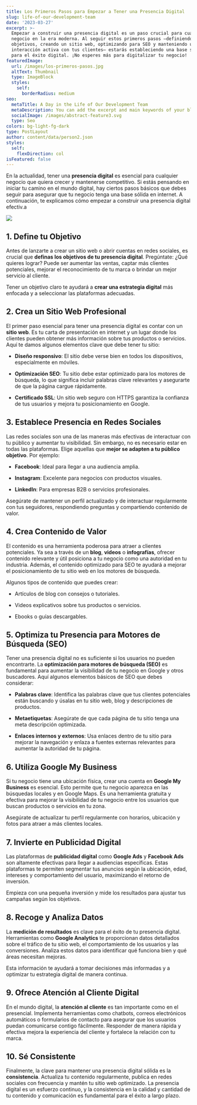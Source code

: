 ```yaml
---
title: Los Primeros Pasos para Empezar a Tener una Presencia Digital
slug: life-of-our-development-team
date: '2023-03-27'
excerpt: >-
  Empezar a construir una presencia digital es un paso crucial para cualquier
  negocio en la era moderna. Al seguir estos primeros pasos —definiendo tus
  objetivos, creando un sitio web, optimizando para SEO y manteniendo una
  interacción activa con tus clientes— estarás estableciendo una base sólida
  para el éxito digital. ¡No esperes más para digitalizar tu negocio!
featuredImage:
  url: /images/los-primeros-pasos.jpg
  altText: Thumbnail
  type: ImageBlock
  styles:
    self:
      borderRadius: medium
seo:
  metaTitle: A Day in the Life of Our Development Team
  metaDescription: You can add the excerpt and main keywords of your blog post here.
  socialImage: /images/abstract-feature3.svg
  type: Seo
colors: bg-light-fg-dark
type: PostLayout
author: content/data/person2.json
styles:
  self:
    flexDirection: col
isFeatured: false
---
```

En la actualidad, tener una **presencia digital** es esencial para cualquier negocio que quiera crecer y mantenerse competitivo. Si estás pensando en iniciar tu camino en el mundo digital, hay ciertos pasos básicos que debes seguir para asegurar que tu negocio tenga una base sólida en internet. A continuación, te explicamos cómo empezar a construir una presencia digital efectiv.a

![](/images/los-primeros-pasos.jpg)

## 1. **Define tu Objetivo**

Antes de lanzarte a crear un sitio web o abrir cuentas en redes sociales, es crucial que **definas los objetivos de tu presencia digital**. Pregúntate: ¿Qué quieres lograr? Puede ser aumentar las ventas, captar más clientes potenciales, mejorar el reconocimiento de tu marca o brindar un mejor servicio al cliente.

Tener un objetivo claro te ayudará a **crear una estrategia digital** más enfocada y a seleccionar las plataformas adecuadas.

## 2. **Crea un Sitio Web Profesional**

El primer paso esencial para tener una presencia digital es contar con un **sitio web**. Es tu carta de presentación en internet y un lugar donde los clientes pueden obtener más información sobre tus productos o servicios. Aquí te damos algunos elementos clave que debe tener tu sitio:

*   **Diseño responsivo**: El sitio debe verse bien en todos los dispositivos, especialmente en móviles.

*   **Optimización SEO**: Tu sitio debe estar optimizado para los motores de búsqueda, lo que significa incluir palabras clave relevantes y asegurarte de que la página cargue rápidamente.

*   **Certificado SSL**: Un sitio web seguro con HTTPS garantiza la confianza de tus usuarios y mejora tu posicionamiento en Google.

## 3. **Establece Presencia en Redes Sociales**

Las redes sociales son una de las maneras más efectivas de interactuar con tu público y aumentar tu visibilidad. Sin embargo, no es necesario estar en todas las plataformas. Elige aquellas que **mejor se adapten a tu público objetivo**. Por ejemplo:

*   **Facebook**: Ideal para llegar a una audiencia amplia.

*   **Instagram**: Excelente para negocios con productos visuales.

*   **LinkedIn**: Para empresas B2B o servicios profesionales.

Asegúrate de mantener un perfil actualizado y de interactuar regularmente con tus seguidores, respondiendo preguntas y compartiendo contenido de valor.

## 4. **Crea Contenido de Valor**

El contenido es una herramienta poderosa para atraer a clientes potenciales. Ya sea a través de un **blog**, **videos** o **infografías**, ofrecer contenido relevante y útil posiciona a tu negocio como una autoridad en tu industria. Además, el contenido optimizado para SEO te ayudará a mejorar el posicionamiento de tu sitio web en los motores de búsqueda.

Algunos tipos de contenido que puedes crear:

*   Artículos de blog con consejos o tutoriales.

*   Videos explicativos sobre tus productos o servicios.

*   Ebooks o guías descargables.

## 5. **Optimiza tu Presencia para Motores de Búsqueda (SEO)**

Tener una presencia digital no es suficiente si los usuarios no pueden encontrarte. La **optimización para motores de búsqueda (SEO)** es fundamental para aumentar la visibilidad de tu negocio en Google y otros buscadores. Aquí algunos elementos básicos de SEO que debes considerar:

*   **Palabras clave**: Identifica las palabras clave que tus clientes potenciales están buscando y úsalas en tu sitio web, blog y descripciones de productos.

*   **Metaetiquetas**: Asegúrate de que cada página de tu sitio tenga una meta descripción optimizada.

*   **Enlaces internos y externos**: Usa enlaces dentro de tu sitio para mejorar la navegación y enlaza a fuentes externas relevantes para aumentar la autoridad de tu página.

## 6. **Utiliza Google My Business**

Si tu negocio tiene una ubicación física, crear una cuenta en **Google My Business** es esencial. Esto permite que tu negocio aparezca en las búsquedas locales y en Google Maps. Es una herramienta gratuita y efectiva para mejorar la visibilidad de tu negocio entre los usuarios que buscan productos o servicios en tu zona.

Asegúrate de actualizar tu perfil regularmente con horarios, ubicación y fotos para atraer a más clientes locales.

## 7. **Invierte en Publicidad Digital**

Las plataformas de **publicidad digital** como **Google Ads** y **Facebook Ads** son altamente efectivas para llegar a audiencias específicas. Estas plataformas te permiten segmentar tus anuncios según la ubicación, edad, intereses y comportamiento del usuario, maximizando el retorno de inversión.

Empieza con una pequeña inversión y mide los resultados para ajustar tus campañas según los objetivos.

## 8. **Recoge y Analiza Datos**

La **medición de resultados** es clave para el éxito de tu presencia digital. Herramientas como **Google Analytics** te proporcionan datos detallados sobre el tráfico de tu sitio web, el comportamiento de los usuarios y las conversiones. Analiza estos datos para identificar qué funciona bien y qué áreas necesitan mejoras.

Esta información te ayudará a tomar decisiones más informadas y a optimizar tu estrategia digital de manera continua.

## 9. **Ofrece Atención al Cliente Digital**

En el mundo digital, la **atención al cliente** es tan importante como en el presencial. Implementa herramientas como chatbots, correos electrónicos automáticos o formularios de contacto para asegurar que los usuarios puedan comunicarse contigo fácilmente. Responder de manera rápida y efectiva mejora la experiencia del cliente y fortalece la relación con tu marca.

## 10. **Sé Consistente**

Finalmente, la clave para mantener una presencia digital sólida es la **consistencia**. Actualiza tu contenido regularmente, publica en redes sociales con frecuencia y mantén tu sitio web optimizado. La presencia digital es un esfuerzo continuo, y la consistencia en la calidad y cantidad de tu contenido y comunicación es fundamental para el éxito a largo plazo.
